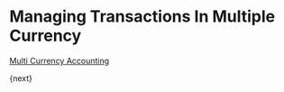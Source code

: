 <!-- add-breadcrumbs -->
# Managing Transactions In Multiple Currency

[Multi Currency Accounting](/docs/v13/user/manual/en/accounts/multi-currency-accounting)

{next}
